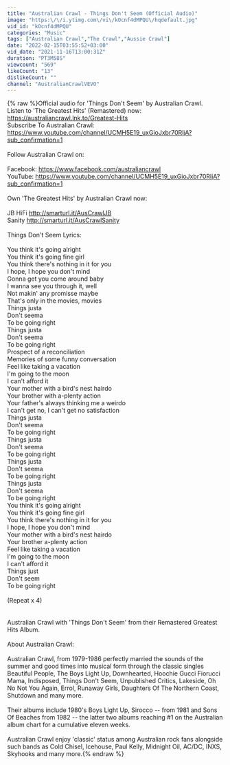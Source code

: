 ```yaml
---
title: "Australian Crawl - Things Don't Seem (Official Audio)"
image: "https:\/\/i.ytimg.com\/vi\/kOcnf4dMPQU\/hqdefault.jpg"
vid_id: "kOcnf4dMPQU"
categories: "Music"
tags: ["Australian Crawl","The Crawl","Aussie Crawl"]
date: "2022-02-15T03:55:52+03:00"
vid_date: "2021-11-16T13:00:31Z"
duration: "PT3M58S"
viewcount: "569"
likeCount: "13"
dislikeCount: ""
channel: "AustralianCrawlVEVO"
---
```

{% raw %}Official audio for 'Things Don't Seem' by Australian Crawl. <br />Listen to 'The Greatest Hits' (Remastered) now: <a rel="nofollow" target="blank" href="https://australiancrawl.lnk.to/Greatest-Hits">https://australiancrawl.lnk.to/Greatest-Hits</a><br />Subscribe To Australian Crawl: <a rel="nofollow" target="blank" href="https://www.youtube.com/channel/UCMH5E19_uxGioJxbr70RljA?sub_confirmation=1">https://www.youtube.com/channel/UCMH5E19_uxGioJxbr70RljA?sub_confirmation=1</a><br /><br />Follow Australian Crawl on:<br /><br />Facebook: <a rel="nofollow" target="blank" href="https://www.facebook.com/australiancrawl">https://www.facebook.com/australiancrawl</a><br />YouTube: <a rel="nofollow" target="blank" href="https://www.youtube.com/channel/UCMH5E19_uxGioJxbr70RljA?sub_confirmation=1">https://www.youtube.com/channel/UCMH5E19_uxGioJxbr70RljA?sub_confirmation=1</a><br /><br />Own 'The Greatest Hits' by Australian Crawl now:<br /><br />JB HiFi <a rel="nofollow" target="blank" href="http://smarturl.it/AusCrawlJB">http://smarturl.it/AusCrawlJB</a><br />Sanity <a rel="nofollow" target="blank" href="http://smarturl.it/AusCrawlSanity">http://smarturl.it/AusCrawlSanity</a><br /><br />Things Don't Seem Lyrics: <br /><br />You think it's going alright<br />You think it's going fine girl<br />You think there's nothing in it for you<br />I hope, I hope you don't mind<br />Gonna get you come around baby<br />I wanna see you through it, well<br />Not makin' any promisse maybe<br />That's only in the movies, movies<br />Things justa<br />Don't seema<br />To be going right<br />Things justa<br />Don't seema<br />To be going right<br />Prospect of a reconciliation<br />Memories of some funny conversation<br />Feel like taking a vacation<br />I'm going to the moon<br />I can't afford it<br />Your mother with a bird's nest hairdo<br />Your brother with a-plenty action<br />Your father's always thinking me a weirdo<br />I can't get no, I can't get no satisfaction<br />Things justa<br />Don't seema<br />To be going right<br />Things justa<br />Don't seema<br />To be going right<br />Things justa<br />Don't seema<br />To be going right<br />Things justa<br />Don't seema<br />To be going right<br />You think it's going alright<br />You think it's going fine girl<br />You think there's nothing in it for you<br />I hope, I hope you don't mind<br />Your mother with a bird's nest hairdo<br />Your brother a-plenty action<br />Feel like taking a vacation<br />I'm going to the moon<br />I can't afford it<br />Things just<br />Don't seem<br />To be going right<br /><br />(Repeat x 4)<br /><br /><br />Australian Crawl with 'Things Don't Seem' from their Remastered Greatest Hits Album. <br /><br />About Australian Crawl:<br /><br />Australian Crawl, from 1979-1986 perfectly married the sounds of the summer and good times into musical form through the classic singles Beautiful People, The Boys Light Up, Downhearted, Hoochie Gucci Fiorucci Mama, Indisposed, Things Don't Seem, Unpublished Critics, Lakeside, Oh No Not You Again, Errol, Runaway Girls, Daughters Of The Northern Coast, Shutdown and many more.<br /><br />Their albums include 1980's Boys Light Up, Sirocco -- from 1981 and Sons Of Beaches from 1982 -- the latter two albums reaching #1 on the Australian album chart for a cumulative eleven weeks.<br /><br />Australian Crawl enjoy 'classic' status among Australian rock fans alongside such bands as Cold Chisel, Icehouse, Paul Kelly, Midnight Oil, AC/DC, INXS, Skyhooks and many more.{% endraw %}
